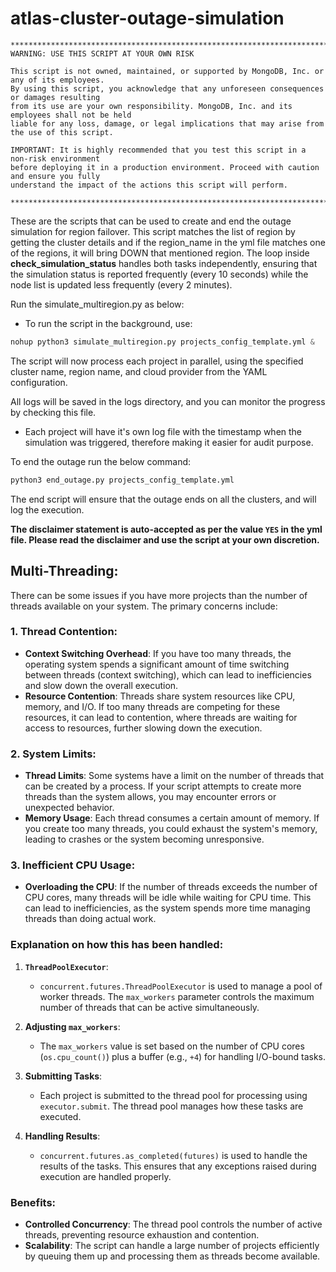 # atlas-cluster-outage-simulation

    ****************************************************************************************************
    WARNING: USE THIS SCRIPT AT YOUR OWN RISK
    
    This script is not owned, maintained, or supported by MongoDB, Inc. or any of its employees. 
    By using this script, you acknowledge that any unforeseen consequences or damages resulting 
    from its use are your own responsibility. MongoDB, Inc. and its employees shall not be held 
    liable for any loss, damage, or legal implications that may arise from the use of this script.
    
    IMPORTANT: It is highly recommended that you test this script in a non-risk environment 
    before deploying it in a production environment. Proceed with caution and ensure you fully 
    understand the impact of the actions this script will perform.
    
    ****************************************************************************************************

These are the scripts that can be used to create and end the outage simulation for region failover. This script matches the list of region by getting the cluster details and if the region_name in the yml file matches one of the regions, it will bring DOWN that mentioned region. The loop inside **check_simulation_status** handles both tasks independently, ensuring that the simulation status is reported frequently (every 10 seconds) while the node list is updated less frequently (every 2 minutes).

Run the simulate_multiregion.py as below:

- To run the script in the background, use:
  
```python
nohup python3 simulate_multiregion.py projects_config_template.yml &

```

The script will now process each project in parallel, using the specified cluster name, region name, and cloud provider from the YAML configuration.

All logs will be saved in the logs directory, and you can monitor the progress by checking this file.
- Each project will have it's own log file with the timestamp when the simulation was triggered, therefore making it easier for audit purpose.

To end the outage run the below command:

```python
python3 end_outage.py projects_config_template.yml

```

The end script will ensure that the outage ends on all the clusters, and will log the execution.

**The disclaimer statement is auto-accepted as per the value `YES` in the yml file. Please read the disclaimer and use the script at your own discretion.**

## Multi-Threading:

There can be some issues if you have more projects than the number of threads available on your system. The primary concerns include:

### 1. **Thread Contention**:
   - **Context Switching Overhead**: If you have too many threads, the operating system spends a significant amount of time switching between threads (context switching), which can lead to inefficiencies and slow down the overall execution.
   - **Resource Contention**: Threads share system resources like CPU, memory, and I/O. If too many threads are competing for these resources, it can lead to contention, where threads are waiting for access to resources, further slowing down the execution.

### 2. **System Limits**:
   - **Thread Limits**: Some systems have a limit on the number of threads that can be created by a process. If your script attempts to create more threads than the system allows, you may encounter errors or unexpected behavior.
   - **Memory Usage**: Each thread consumes a certain amount of memory. If you create too many threads, you could exhaust the system's memory, leading to crashes or the system becoming unresponsive.

### 3. **Inefficient CPU Usage**:
   - **Overloading the CPU**: If the number of threads exceeds the number of CPU cores, many threads will be idle while waiting for CPU time. This can lead to inefficiencies, as the system spends more time managing threads than doing actual work.

### Explanation on how this has been handled:

1. **`ThreadPoolExecutor`**:
   - `concurrent.futures.ThreadPoolExecutor` is used to manage a pool of worker threads. The `max_workers` parameter controls the maximum number of threads that can be active simultaneously.
   
2. **Adjusting `max_workers`**:
   - The `max_workers` value is set based on the number of CPU cores (`os.cpu_count()`) plus a buffer (e.g., `+4`) for handling I/O-bound tasks.

3. **Submitting Tasks**:
   - Each project is submitted to the thread pool for processing using `executor.submit`. The thread pool manages how these tasks are executed.

4. **Handling Results**:
   - `concurrent.futures.as_completed(futures)` is used to handle the results of the tasks. This ensures that any exceptions raised during execution are handled properly.

### Benefits:

- **Controlled Concurrency**: The thread pool controls the number of active threads, preventing resource exhaustion and contention.
- **Scalability**: The script can handle a large number of projects efficiently by queuing them up and processing them as threads become available.
